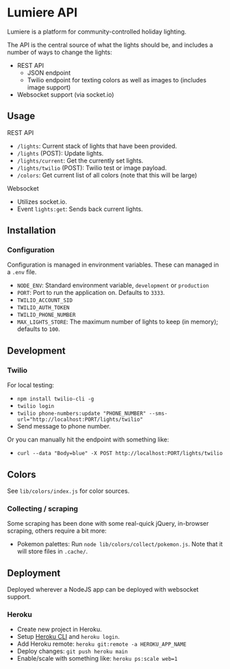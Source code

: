 # Lumiere API

Lumiere is a platform for community-controlled holiday lighting.

The API is the central source of what the lights should be, and includes a number of ways to change the lights:

- REST API
  - JSON endpoint
  - Twilio endpoint for texting colors as well as images to (includes image support)
- Websocket support (via socket.io)

## Usage

REST API

- `/lights`: Current stack of lights that have been provided.
- `/lights` (POST): Update lights.
- `/lights/current`: Get the currently set lights.
- `/lights/twilio` (POST): Twilio test or image payload.
- `/colors`: Get current list of all colors (note that this will be large)

Websocket

- Utilizes socket.io.
- Event `lights:get`: Sends back current lights.

## Installation

### Configuration

Configuration is managed in environment variables. These can managed in a `.env` file.

- `NODE_ENV`: Standard environment variable, `development` or `production`
- `PORT`: Port to run the application on. Defaults to `3333`.
- `TWILIO_ACCOUNT_SID`
- `TWILIO_AUTH_TOKEN`
- `TWILIO_PHONE_NUMBER`
- `MAX_LIGHTS_STORE`: The maximum number of lights to keep (in memory); defaults to `100`.

## Development

### Twilio

For local testing:

- `npm install twilio-cli -g`
- `twilio login`
- `twilio phone-numbers:update "PHONE_NUMBER" --sms-url="http://localhost:PORT/lights/twilio"`
- Send message to phone number.

Or you can manually hit the endpoint with something like:

- `curl --data "Body=blue" -X POST http://localhost:PORT/lights/twilio`

## Colors

See `lib/colors/index.js` for color sources.

### Collecting / scraping

Some scraping has been done with some real-quick jQuery, in-browser scraping, others require a bit more:

- Pokemon palettes: Run `node lib/colors/collect/pokemon.js`. Note that it will store files in `.cache/`.

## Deployment

Deployed wherever a NodeJS app can be deployed with websocket support.

### Heroku

- Create new project in Heroku.
- Setup [Heroku CLI](https://devcenter.heroku.com/articles/heroku-cli) and `heroku login`.
- Add Heroku remote: `heroku git:remote -a HEROKU_APP_NAME`
- Deploy changes: `git push heroku main`
- Enable/scale with something like: `heroku ps:scale web=1`
